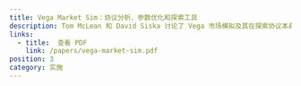 ```yaml
---
title: Vega Market Sim：协议分析、参数优化和探索工具
description: Tom McLean 和 David Siska 讨论了 Vega 市场模拟及其在探索协议本身行为方面的用途，以及 DeFi 中基于代理的建模和模拟的优势。
links:
  - title:  查看 PDF
    link: /papers/vega-market-sim.pdf
position: 3
category: 实施
---
```


